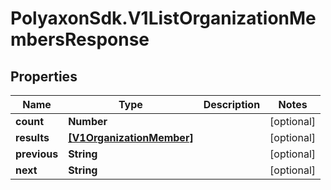 # PolyaxonSdk.V1ListOrganizationMembersResponse

## Properties

Name | Type | Description | Notes
------------ | ------------- | ------------- | -------------
**count** | **Number** |  | [optional] 
**results** | [**[V1OrganizationMember]**](V1OrganizationMember.md) |  | [optional] 
**previous** | **String** |  | [optional] 
**next** | **String** |  | [optional] 


